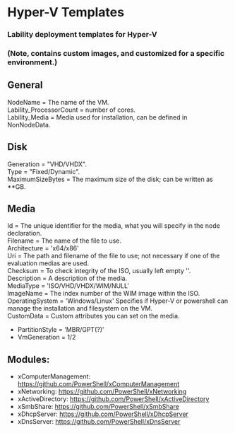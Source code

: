 # Hyper-V Templates
### Lability deployment templates for Hyper-V

### (Note, contains custom images, and customized for a specific environment.)

## General
NodeName                = The name of the VM.  
Lability_ProcessorCount = number of cores.  
Lability_Media          = Media used for installation, can be defined in NonNodeData.  

## Disk
Generation              = "VHD/VHDX".  
Type                    = "Fixed/Dynamic".    
MaximumSizeBytes        = The maximum size of the disk; can be written as **GB.  


## Media 
Id                      = The unique identifier for the media, what you will specify in the node declaration.  
Filename                = The name of the file to use.  
Architecture            = 'x64/x86'  
Uri                     = The path and filename of the file to use; not necessary if one of the evaluation medias are used.  
Checksum                = To check integrity of the ISO, usually left empty ''.  
Description             = A description of the media.  
MediaType               = 'ISO/VHD/VHDX/WIM/NULL'  
ImageName               = The index number of the WIM image within the ISO.  
OperatingSystem         = 'Windows/Linux' Specifies if Hyper-V or powershell can manage the installation and filesystem on the VM.  
CustomData              = Custom attributes you can set on the media.  
* PartitionStyle        = 'MBR/GPT(?)'  
* VmGeneration          = 1/2  



## Modules:
* xComputerManagement: https://github.com/PowerShell/xComputerManagement
* xNetworking:         https://github.com/PowerShell/xNetworking
* xActiveDirectory:    https://github.com/PowerShell/xActiveDirectory
* xSmbShare:           https://github.com/PowerShell/xSmbShare
* xDhcpServer:         https://github.com/PowerShell/xDhcpServer
* xDnsServer:          https://github.com/PowerShell/xDnsServer
